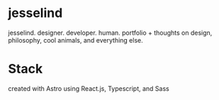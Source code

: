 # jesselind

jesselind. designer. developer. human. portfolio + thoughts on design, philosophy, cool animals, and everything else.

# Stack

created with Astro using React.js, Typescript, and Sass
